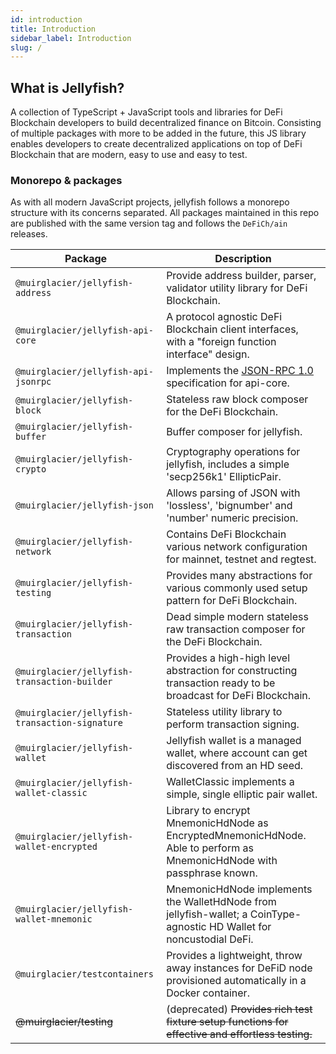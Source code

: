 ```yaml
---
id: introduction
title: Introduction
sidebar_label: Introduction
slug: /
---
```


## What is Jellyfish?

A collection of TypeScript + JavaScript tools and libraries for DeFi Blockchain developers to build decentralized 
finance on Bitcoin. Consisting of multiple packages with more to be added in the future, this JS library enables 
developers to create decentralized applications on top of DeFi Blockchain that are modern, easy to use and easy to 
test.

### Monorepo & packages 

As with all modern JavaScript projects, jellyfish follows a monorepo structure with its concerns separated. All packages
maintained in this repo are published with the same version tag and follows the `DeFiCh/ain` releases.

| Package                                      | Description                                                                                                            |
|----------------------------------------------|------------------------------------------------------------------------------------------------------------------------|
| `@muirglacier/jellyfish-address`               | Provide address builder, parser, validator utility library for DeFi Blockchain.                                        |
| `@muirglacier/jellyfish-api-core`              | A protocol agnostic DeFi Blockchain client interfaces, with a "foreign function interface" design.                     |
| `@muirglacier/jellyfish-api-jsonrpc`           | Implements the [JSON-RPC 1.0](https://www.jsonrpc.org/specification_v1) specification for api-core.                    |
| `@muirglacier/jellyfish-block`                 | Stateless raw block composer for the DeFi Blockchain.                                                                  |
| `@muirglacier/jellyfish-buffer`                | Buffer composer for jellyfish.                                                                                         |
| `@muirglacier/jellyfish-crypto`                | Cryptography operations for jellyfish, includes a simple 'secp256k1' EllipticPair.                                     |
| `@muirglacier/jellyfish-json`                  | Allows parsing of JSON with 'lossless', 'bignumber' and 'number' numeric precision.                                    |
| `@muirglacier/jellyfish-network`               | Contains DeFi Blockchain various network configuration for mainnet, testnet and regtest.                               |
| `@muirglacier/jellyfish-testing`               | Provides many abstractions for various commonly used setup pattern for DeFi Blockchain.                                |
| `@muirglacier/jellyfish-transaction`           | Dead simple modern stateless raw transaction composer for the DeFi Blockchain.                                         |
| `@muirglacier/jellyfish-transaction-builder`   | Provides a high-high level abstraction for constructing transaction ready to be broadcast for DeFi Blockchain.         |
| `@muirglacier/jellyfish-transaction-signature` | Stateless utility library to perform transaction signing.                                                              |
| `@muirglacier/jellyfish-wallet`                | Jellyfish wallet is a managed wallet, where account can get discovered from an HD seed.                                |
| `@muirglacier/jellyfish-wallet-classic`        | WalletClassic implements a simple, single elliptic pair wallet.                                                        |
| `@muirglacier/jellyfish-wallet-encrypted`      | Library to encrypt MnemonicHdNode as EncryptedMnemonicHdNode. Able to perform as MnemonicHdNode with passphrase known. |
| `@muirglacier/jellyfish-wallet-mnemonic`       | MnemonicHdNode implements the WalletHdNode from jellyfish-wallet; a CoinType-agnostic HD Wallet for noncustodial DeFi. |
| `@muirglacier/testcontainers`                  | Provides a lightweight, throw away instances for DeFiD node provisioned automatically in a Docker container.           |
| ~~@muirglacier/testing~~                       | (deprecated) ~~Provides rich test fixture setup functions for effective and effortless testing.~~                      |
